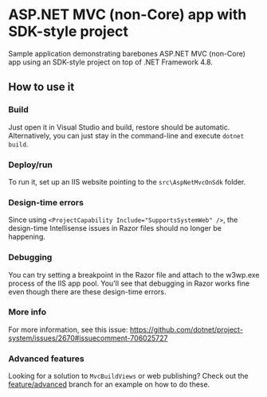 # ASP.NET MVC (non-Core) app with SDK-style project

Sample application demonstrating barebones ASP.NET MVC (non-Core) app using an SDK-style project on top of .NET Framework 4.8.


## How to use it

### Build

Just open it in Visual Studio and build, restore should be automatic. Alternatively, you can just stay in the command-line and execute `dotnet build`.


### Deploy/run

To run it, set up an IIS website pointing to the `src\AspNetMvcOnSdk` folder.


### Design-time errors

Since using `<ProjectCapability Include="SupportsSystemWeb" />`, the design-time Intellisense issues in Razor files should no longer be happening.


### Debugging

You can try setting a breakpoint in the Razor file and attach to the w3wp.exe process of the IIS app pool. You'll see that debugging in Razor works fine even though there are these design-time errors.


### More info

For more information, see this issue: https://github.com/dotnet/project-system/issues/2670#issuecomment-706025727


### Advanced features

Looking for a solution to `MvcBuildViews` or web publishing? Check out the [feature/advanced](https://github.com/tompazourek/AspNetMvcOnSdk/tree/feature/advanced) branch for an example on how to do these.

